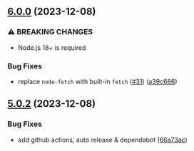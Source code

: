 ## [6.0.0](https://github.com/rvagg/ghauth/compare/v5.0.2...v6.0.0) (2023-12-08)


### ⚠ BREAKING CHANGES

* Node.js 18+ is required

### Bug Fixes

* replace `node-fetch` with built-in `fetch` ([#31](https://github.com/rvagg/ghauth/issues/31)) ([a39c686](https://github.com/rvagg/ghauth/commit/a39c686a2c95d81f7f7b54c9d226f3916922af88))

## [5.0.2](https://github.com/rvagg/ghauth/compare/v5.0.1...v5.0.2) (2023-12-08)


### Bug Fixes

* add github actions, auto release & dependabot ([66a73ac](https://github.com/rvagg/ghauth/commit/66a73aceb69bc2b53fcc2f69637ac3a0de9af998))
